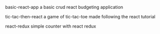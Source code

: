 basic-react-app
a basic crud react budgeting application

tic-tac-then-react
a game of tic-tac-toe made following the react tutorial

react-redux
simple counter with react redux
